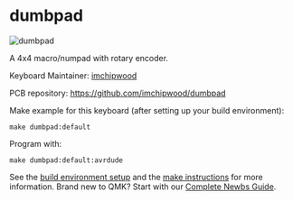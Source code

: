 # dumbpad

![dumbpad](https://i.imgur.com/sS3fq1Z.jpg)

A 4x4 macro/numpad with rotary encoder.

Keyboard Maintainer: [imchipwood](https://github.com/imchipwood)

PCB repository: https://github.com/imchipwood/dumbpad

Make example for this keyboard (after setting up your build environment):

    make dumbpad:default

Program with:

    make dumbpad:default:avrdude

See the [build environment setup](https://docs.qmk.fm/#/getting_started_build_tools) and the [make instructions](https://docs.qmk.fm/#/getting_started_make_guide) for more information. Brand new to QMK? Start with our [Complete Newbs Guide](https://docs.qmk.fm/#/newbs).
